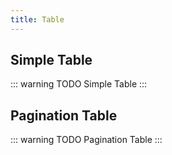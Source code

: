```yaml
---
title: Table
---
```


## Simple Table

::: warning TODO
Simple Table
:::

## Pagination Table

::: warning TODO
Pagination Table
:::
